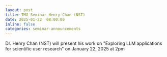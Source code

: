 ```yaml
---
layout: post
title: TMG Seminar Henry Chan (NST) 
date: 2025-01-22  08:00:00
inline: false
categories: seminar-announcements
---
```


Dr. Henry Chan (NST) will present his work on "Exploring LLM applications for scientific user research"  on January 22, 2025 at 2pm

